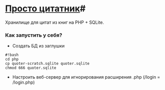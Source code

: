 # [Просто цитатник](https://pc.radiokot.com.ua)#

Хранилище для цитат из книг на PHP + SQLite.

### Как запустить у себя? ###


* Создать БД из заглушки
```
#!bash
cd php
cp quoter-scratch.sqlite quoter.sqlite 
chmod 666 quoter.sqlite
```
* Настроить веб-сервер для игнорирования расширения .php (/login = /login.php)